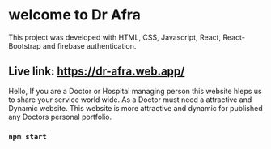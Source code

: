 # welcome to Dr Afra

This project was developed with HTML, CSS, Javascript, React, React-Bootstrap and firebase authentication.

## Live link: https://dr-afra.web.app/

Hello, If you are a Doctor or Hospital managing person this website hleps us to share your service world wide. As a Doctor must need a attractive and Dynamic website. This website is more attractive and dynamic for published any Doctors personal portfolio.

### `npm start`



